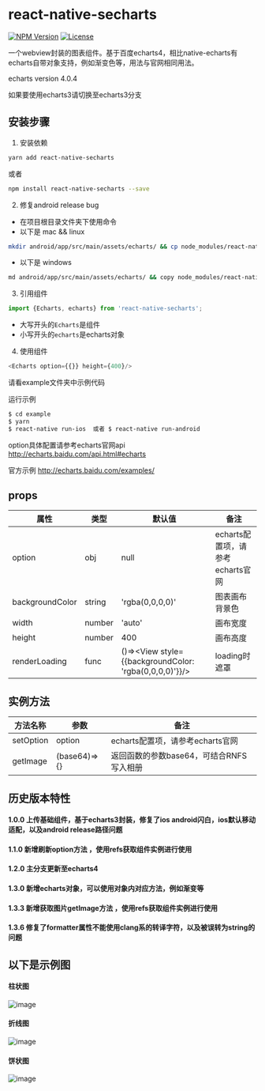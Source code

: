 # react-native-secharts
[![NPM Version](https://img.shields.io/npm/v/react-native-secharts.svg?style=flat)](https://www.npmjs.com/package/react-native-secharts)
  [![License](http://img.shields.io/npm/l/react-native-secharts.svg?style=flat)](https://github.com/shifeng1993/react-native-echarts/blob/master/LICENSE)
  
一个webview封装的图表组件。基于百度echarts4，相比native-echarts有echarts自带对象支持，例如渐变色等，用法与官网相同用法。

echarts version 4.0.4

如果要使用echarts3请切换至echarts3分支

## 安装步骤

1. 安装依赖
  ```bash
  yarn add react-native-secharts
  ```
  或者
  ```bash
  npm install react-native-secharts --save
  ```
2. 修复android release bug
- 在项目根目录文件夹下使用命令
- 以下是 mac && linux 
```bash
mkdir android/app/src/main/assets/echarts/ && cp node_modules/react-native-secharts/main/dist/index.html android/app/src/main/assets/echarts/
```
- 以下是 windows
```bash
md android/app/src/main/assets/echarts/ && copy node_modules/react-native-secharts/main/dist/index.html android/app/src/main/assets/echarts/
```

3. 引用组件
```javascript
import {Echarts, echarts} from 'react-native-secharts';
```
- 大写开头的`Echarts`是组件
- 小写开头的`echarts`是echarts对象

4. 使用组件
```javascript
<Echarts option={{}} height={400}/>
```
请看example文件夹中示例代码

运行示例
```bash
$ cd example
$ yarn
$ react-native run-ios  或者 $ react-native run-android  
```
option具体配置请参考echarts官网api http://echarts.baidu.com/api.html#echarts

官方示例 http://echarts.baidu.com/examples/

## props

| 属性             | 类型    | 默认值                                                   | 备注 |
| -------------   | ------- | -------------                                           | ------------- |
| option          | obj     | null                                                    | echarts配置项，请参考echarts官网  |
| backgroundColor | string  | 'rgba(0,0,0,0)'                                         | 图表画布背景色 |
| width           | number  | 'auto'                                                  | 画布宽度  |
| height          | number  | 400                                                     | 画布高度  |
| renderLoading   | func    | ()=><View style={{backgroundColor: 'rgba(0,0,0,0)'}}/>  | loading时遮罩  |

## 实例方法
| 方法名称             | 参数    | 备注 |
| -------------   | ------- | ------------- |
| setOption         | option     |  echarts配置项，请参考echarts官网  |
| getImage         | (base64)=>{}     |  返回函数的参数base64，可结合RNFS写入相册  |


## 历史版本特性
#### 1.0.0  上传基础组件，基于echarts3封装，修复了ios android闪白，ios默认移动适配，以及android release路径问题
#### 1.1.0  新增刷新option方法 ，使用refs获取组件实例进行使用
#### 1.2.0  主分支更新至echarts4
#### 1.3.0  新增echarts对象，可以使用对象内对应方法，例如渐变等
#### 1.3.3  新增获取图片getImage方法 ，使用refs获取组件实例进行使用
#### 1.3.6  修复了formatter属性不能使用clang系的转译字符，以及被误转为string的问题
## 以下是示例图

#### 柱状图
![image](https://github.com/shifeng1993/react-native-echarts/blob/master/image/1.gif )

#### 折线图
![image](https://github.com/shifeng1993/react-native-echarts/blob/master/image/2.gif )

#### 饼状图
![image](https://github.com/shifeng1993/react-native-echarts/blob/master/image/3.gif )

